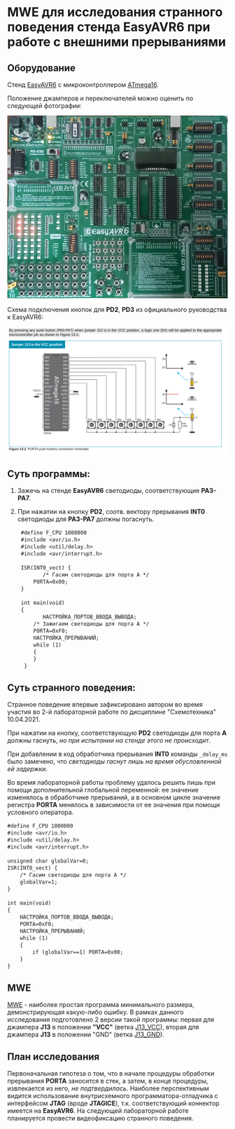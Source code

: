 # MWE для исследования странного поведения стенда EasyAVR6 при работе с внешними прерываниями

## Оборудование

Стенд [EasyAVR6](http://www.rlx.sk/mikroelektronika/easyavr6_manual_v101.pdf) с микроконтроллером [ATmega16](http://ww1.microchip.com/downloads/en/devicedoc/doc2466.pdf).

Положение джамперов и переключателей можно оценить по следующей фотографии:

![Фотография стенда во время 2-й лабораторной работы](./Pictures/jumpers.png)

Схема подключения кнопок для **PD2**, **PD3** из официального руководства к EasyAVR6:

![Схема подключения кнопок для PD2, PD3](./Pictures/buttons.png)

## Суть программы:

1. Зажечь на стенде **EasyAVR6** светодиоды, соответствующие **PA3-PA7**. 

2. При нажатии на кнопку **PD2**, соотв. вектору прерывания **INT0** светодиоды для **PA3-PA7** должны погаснуть.
   
        #define F_CPU 1000000
        #include <avr/io.h>
        #include <util/delay.h>
        #include <avr/interrupt.h>
       
        ISR(INT0_vect) {
               /* Гасим светодиоды для порта А */
            PORTA=0x00;
        }
       
        int main(void)
        {
               НАСТРОЙКА_ПОРТОВ_ВВОДА_ВЫВОДА;
            /* Зажигаем светодиоды для порта A */
            PORTA=0xF0;
            НАСТРОЙКА_ПРЕРЫВАНИЙ;
            while (1) 
            {
            }
         }

## Cуть странного поведения:

Странное поведение впервые зафиксировано автором во время участия во 2-й лабораторной работе по дисциплине "Схемотехника" 10.04.2021.

При нажатии на кнопку, соответствующую **PD2** cветодиоды для порта **A** должны гаснуть, *но при испытании на стенде этого не происходит*. 

При добавлении в код обработчика прерывания **INT0** команды `_delay_ms` было замечено, что *светодиоды гаснут лишь на время обусловленной ей задержки*.

Во время лабораторной работы проблему удалось решить лишь при помощи дополнительной глобальной переменной: ее значение изменялось в обработчике прерываний, а в основном цикле значение регистра **PORTA** менялось в зависимости от ее значения при помощи условного оператора. 

    #define F_CPU 1000000
    #include <avr/io.h>
    #include <util/delay.h>
    #include <avr/interrupt.h>
    
    unsigned char globalVar=0;
    ISR(INT0_vect) {
        /* Гасим светодиоды для порта А */
        globalVar=1;
    }
    
    int main(void)
    {
        НАСТРОЙКА_ПОРТОВ_ВВОДА_ВЫВОДА;
        PORTA=0xF0;
        НАСТРОЙКА_ПРЕРЫВАНИЙ;
        while (1) 
        {
            if (globalVar==1) PORTA=0x00;
        }
    }

## MWE

[MWE](https://en.wikipedia.org/wiki/Minimal_working_example) - наиболее простая программа минимального размера, демонстрирующая какую-либо ошибку. В рамках данного исследования подготовлено 2 версии такой программы: первая для джампера **J13** в положении **"VCC"** (ветка [J13_VCC](https://github.com/CodeDesign2763/EasyAVR_ATmega16_INT0_StrangeBehavior)), вторая для джампера **J13** в положении "GND" (ветка [J13_GND](https://github.com/CodeDesign2763/EasyAVR_ATmega16_INT0_StrangeBehavior/tree/J13_GND)). 

## План исследования

Первоначальная гипотеза о том, что в начале процедуры обработки прерывания **PORTA** заносится в стек, а затем, в конце процедуры, извлекается из него, *не подтвердилась*. Наиболее перспективным видится использование внутрисхемного программатора-отладчика с интерфейсом **JTAG** (вроде **JTAGICE**), т.к. соответствующий коннектор имеется на **EasyAVR6**. На следующей лабораторной работе планируется провести видеофиксацию странного поведения.   
